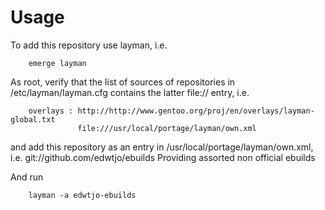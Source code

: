 # Usage

To add this repository use layman, i.e.

        emerge layman

As root, verify that the list of sources of repositories in /etc/layman/layman.cfg
contains the latter file:// entry, i.e.

        overlays : http://http://www.gentoo.org/proj/en/overlays/layman-global.txt
                   file:///usr/local/portage/layman/own.xml

and add this repository as an entry in /usr/local/portage/layman/own.xml, i.e.
        <overlays>
          <overlay contact="e __at__ cube2 __dot__ se" name="edwtjo-ebuilds" src="git://github.com/edwtjo/ebuilds" 
status="unofficial" type="git">
            <link>git://github.com/edwtjo/ebuilds</link>
            <description>Providing assorted non official ebuilds</description>
          </overlay>
        </overlays>

And run

        layman -a edwtjo-ebuilds


